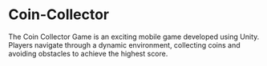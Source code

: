 # Coin-Collector
The Coin Collector Game is an exciting mobile game developed using Unity. Players navigate through a dynamic environment, collecting coins and avoiding obstacles to achieve the highest score. 
